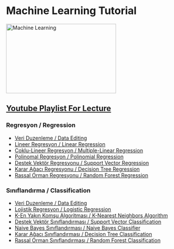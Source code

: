 <h1> Machine Learning Tutorial </h1>

<img src="https://cdn.pixabay.com/photo/2020/11/07/10/25/machine-learning-5720531_1280.png" alt="Machine Learning" width="300" height="190">
<h2><a href="https://www.youtube.com/playlist?list=PLKZuE7QvI1_lIMcxTxVIM23TodBg-iV3a">Youtube Playlist For Lecture</a></h2>

<h3>Regresyon / Regression</h3>
<ul>
    <li><a href = "Regresyon/VeriDuzenleneme.ipynb">Veri Duzenleme / Data Editing</a></li>
    <li><a href = "Regresyon/LinearRegression.ipynb">Lineer Regresyon / Linear Regression</a></li>
    <li><a href = "Regresyon/MultipleLinearRegression.ipynb">Çoklu-Lineer Regresyon / Multiple-Linear Regression</a></li>
    <li><a href = "Regresyon/PolynomialRegression.ipynb">Polinomal Regresyon / Polinomial Regression</a></li>
    <li><a href = "Regresyon/Support Vector Regression-SVR.ipynb">Destek Vektör Regresyonu / Support Vector Regression</a></li>
    <li><a href = "Regresyon/DecisionTreeRegressor.ipynb">Karar Ağacı Regresyonu / Decision Tree Regression</a></li>
    <li><a href = "Regresyon/RandomForestRegressor.ipynb">Rassal Orman Regresyonu / Random Forest Regression</a></li>
</ul>

<h3>Sınıflandırma / Classification</h3>
<ul>
    <li><a href = "Classification/VeriDuzenleme.ipynb">Veri Duzenleme / Data Editing</a></li>
    <li><a href = "Classification/LogisticRegression.ipynb">Lojistik Regresyon / Logistic Regression</a></li>
    <li><a href = "Classification/KNN.ipynb">K-En Yakın Komşu Algoritması / K-Nearest Neighbors Algorithm</a></li>
    <li><a href = "Classification/SupportVectorClassification.ipynb">Destek Vektör Sınıflandırması / Support Vector Classification</a></li>
    <li><a href = "Classification/NaiveBayes.ipynb">Naive Bayes Sınıflandırması / Naive Bayes Classifier</a></li>
    <li><a href = "Classification/DecisionTreeClassifier.ipynb">Karar Ağacı Sınıflandırması / Decision Tree Classification</a></li>
    <li><a href = "Classification/RandomForestClassifier.ipynb">Rassal Orman Sınıflandırması / Random Forest Classification</a></li>
</ul>
